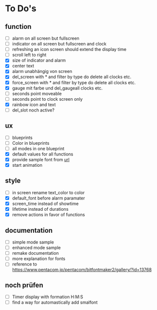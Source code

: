 # To Do's

## function

- [ ] alarm on all screen but fullscreen
- [ ] indicator on all screen but fullscreen and clock
- [ ] refreshing an icon screen should extend the display time
- [ ] scroll left to right
- [x] size of indicator and alarm
- [x] center text
- [x] alarm unabhängig von screen
- [x] del_screen with * and filter by type do delete all clocks etc.
- [x] force_screen with * and filter by type do delete all clocks etc.
- [x] gauge mit farbe und del_gaugeall clocks etc.
- [ ] seconds point moveable
- [ ] seconds point to clock screen only
- [x] rainbow icon and text
- [ ] del_slot noch active?

## ux

- [ ] blueprints
- [ ] Color in blueprints
- [ ] all modes in one blueprint
- [x] default values for all functions
- [x] provide sample font from [url](https://www.pentacom.jp/pentacom/bitfontmaker2/)
- [x] start animation

## style

- [ ] in screen rename text_color to color
- [x] default_font before alarm paramater
- [x] screen_time instead of showtime
- [x] lifetime instead of durations
- [x] remove actions in favor of functions

## documentation

- [ ] simple mode sample
- [ ] enhanced mode sample
- [ ] remake documentation
- [ ] more explanation for fonts
- [ ] reference to https://www.pentacom.jp/pentacom/bitfontmaker2/gallery/?id=13768

## noch prüfen

- [ ] Timer display with formation H:M:S
- [ ] find a way for automastically add smalfont